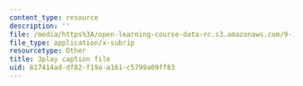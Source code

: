 ```yaml
---
content_type: resource
description: ''
file: /media/https%3A/open-learning-course-data-rc.s3.amazonaws.com/9-13-the-human-brain-spring-2019/817414addf82f19aa161c5799a09ff83_W2PY6z1Wddg.srt
file_type: application/x-subrip
resourcetype: Other
title: 3play caption file
uid: 817414ad-df82-f19a-a161-c5799a09ff83
---
```

